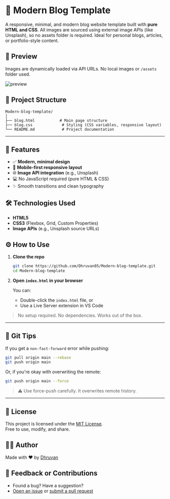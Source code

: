 # 📝 Modern Blog Template

A responsive, minimal, and modern blog website template built with **pure HTML and CSS**. All images are sourced using external image APIs (like Unsplash), so no assets folder is required. Ideal for personal blogs, articles, or portfolio-style content.



## 📸 Preview

Images are dynamically loaded via API URLs. No local images or `/assets` folder used.

![preview](https://github.com/user-attachments/assets/f018ca62-2fc1-4c31-b110-16059abc98d4)



## 📁 Project Structure

```
Modern-blog-template/
│
├── blog.html           # Main page structure
├── blog.css             # Styling (CSS variables, responsive layout) 
└── README.md            # Project documentation
```

---

## 🚀 Features

- ✅ **Modern, minimal design**
- 📱 **Mobile-first responsive layout**
- 🌐 **Image API integration** (e.g., Unsplash)
- 💻 No JavaScript required (pure HTML & CSS)
- ✨ Smooth transitions and clean typography



## 🛠️ Technologies Used

- **HTML5**
- **CSS3** (Flexbox, Grid, Custom Properties)
- **Image APIs** (e.g., Unsplash source URLs)



## ⚙️ How to Use

1. **Clone the repo**

   ```bash
   git clone https://github.com/Dhruvan05/Modern-blog-template.git
   cd Modern-blog-template
   ```

2. **Open `index.html` in your browser**

   You can:
   - Double-click the `index.html` file, or
   - Use a Live Server extension in VS Code

> No setup required. No dependencies. Works out of the box.

---

## 🔄 Git Tips

If you get a `non-fast-forward` error while pushing:

```bash
git pull origin main --rebase
git push origin main
```

Or, if you're okay with overwriting the remote:

```bash
git push origin main --force
```

> ⚠️ Use force-push carefully. It overwrites remote history.

---

## 📄 License

This project is licensed under the [MIT License](LICENSE).  
Free to use, modify, and share.



## 🙋‍♂️ Author

Made with ❤️ by [Dhruvan](https://github.com/Dhruvan05)



## 🤝 Feedback or Contributions

- Found a bug? Have a suggestion?
- [Open an issue](https://github.com/Dhruvan05/Modern-blog-template/issues) or [submit a pull request](https://github.com/Dhruvan05/Modern-blog-template/pulls)
